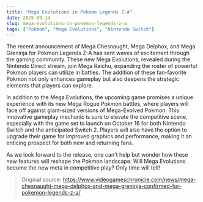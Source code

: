 ```yaml
---
title: "Mega Evolutions in Pokmon Legends Z-A"
date: 2025-09-14
slug: mega-evolutions-in-pokemon-legends-z-a
tags: ["Pokmon", "Mega Evolutions", "Nintendo Switch"]
---
```


The recent announcement of Mega Chesnaught, Mega Delphox, and Mega Greninja for Pokmon Legends Z-A has sent waves of excitement through the gaming community. These new Mega Evolutions, revealed during the Nintendo Direct stream, join Mega Raichu, expanding the roster of powerful Pokmon players can utilize in battles. The addition of these fan-favorite Pokmon not only enhances gameplay but also deepens the strategic elements that players can explore.

In addition to the Mega Evolutions, the upcoming game promises a unique experience with its new Mega Rogue Pokmon battles, where players will face off against giant-sized versions of Mega-Evolved Pokmon. This innovative gameplay mechanic is sure to elevate the competitive scene, especially with the game set to launch on October 16 for both Nintendo Switch and the anticipated Switch 2. Players will also have the option to upgrade their game for improved graphics and performance, making it an enticing prospect for both new and returning fans.

As we look forward to the release, one can't help but wonder how these new features will reshape the Pokmon landscape. Will Mega Evolutions become the new meta in competitive play? Only time will tell!
> Original source: https://www.videogameschronicle.com/news/mega-chesnaught-mega-delphox-and-mega-greninja-confirmed-for-pokemon-legends-z-a/